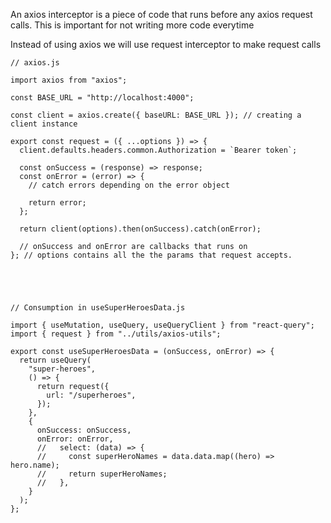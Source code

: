 An axios interceptor is a piece of code that runs before any axios request calls.
This is important for not writing more code everytime

Instead of using axios we will use request interceptor to make request calls

```
// axios.js

import axios from "axios";

const BASE_URL = "http://localhost:4000";

const client = axios.create({ baseURL: BASE_URL }); // creating a client instance

export const request = ({ ...options }) => {
  client.defaults.headers.common.Authorization = `Bearer token`;

  const onSuccess = (response) => response;
  const onError = (error) => {
    // catch errors depending on the error object

    return error;
  };

  return client(options).then(onSuccess).catch(onError);

  // onSuccess and onError are callbacks that runs on
}; // options contains all the the params that request accepts.





// Consumption in useSuperHeroesData.js

import { useMutation, useQuery, useQueryClient } from "react-query";
import { request } from "../utils/axios-utils";

export const useSuperHeroesData = (onSuccess, onError) => {
  return useQuery(
    "super-heroes",
    () => {
      return request({
        url: "/superheroes",
      });
    },
    {
      onSuccess: onSuccess,
      onError: onError,
      //   select: (data) => {
      //     const superHeroNames = data.data.map((hero) => hero.name);
      //     return superHeroNames;
      //   },
    }
  );
};


```
